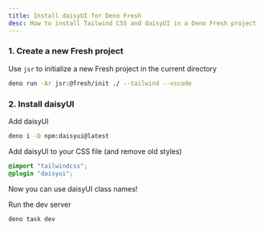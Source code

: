 ```yaml
---
title: Install daisyUI for Deno Fresh
desc: How to install Tailwind CSS and daisyUI in a Deno Fresh project
---
```


<script>
  import Translate from "$components/Translate.svelte"
</script>

### 1. Create a new Fresh project

Use `jsr` to initialize a new Fresh project in the current directory

```bash
deno run -Ar jsr:@fresh/init ./ --tailwind --vscode
```

### 2. Install daisyUI

Add daisyUI

```bash
deno i -D npm:daisyui@latest
```

Add daisyUI to your CSS file (and remove old styles)

```css:static/styles.css
@import "tailwindcss";
@plugin "daisyui";
```

Now you can use daisyUI class names!

Run the dev server

```bash
deno task dev
```
